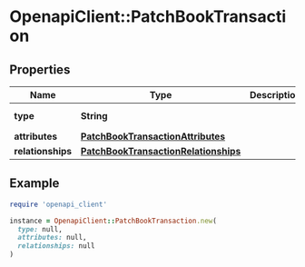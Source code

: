 # OpenapiClient::PatchBookTransaction

## Properties

| Name | Type | Description | Notes |
| ---- | ---- | ----------- | ----- |
| **type** | **String** |  | [default to &#39;bookTransaction&#39;] |
| **attributes** | [**PatchBookTransactionAttributes**](PatchBookTransactionAttributes.md) |  |  |
| **relationships** | [**PatchBookTransactionRelationships**](PatchBookTransactionRelationships.md) |  | [optional] |

## Example

```ruby
require 'openapi_client'

instance = OpenapiClient::PatchBookTransaction.new(
  type: null,
  attributes: null,
  relationships: null
)
```

